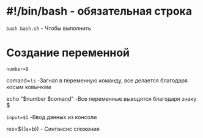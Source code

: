 

# #!/bin/bash - обязательная строка

`bash bash.sh` - Чтобы выполнить




# Создание переменной
`number=9`

comand=`ls` -Загнал в переменную команду, все делается благодаря косым ковычкам


echo "$number $comand" -Все переменные выводятся благодаря знаку $


`input=$1` -Ввод данных из консоли

res=$((a+b)) - Синтаксис сложения

